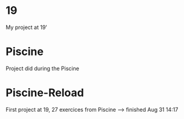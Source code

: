 # 19
My project at 19'
# Piscine
Project did during the Piscine
# Piscine-Reload
First project at 19, 27 exercices from Piscine --> finished Aug 31 14:17

